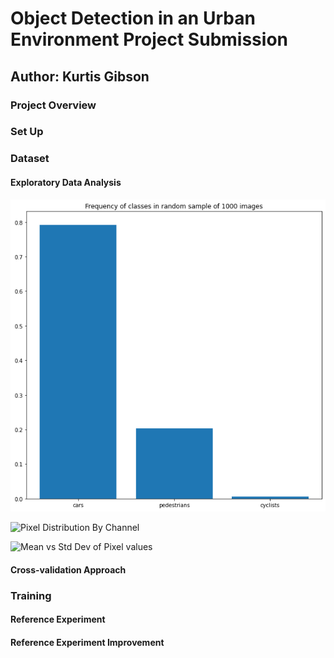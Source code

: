 # Object Detection in an Urban Environment Project Submission
## Author: Kurtis Gibson

### Project Overview

### Set Up

### Dataset

#### Exploratory Data Analysis

![Class Frequency](../images/frequency_of_classes.png)

![Pixel Distribution By Channel](../image/pixel_distribution_by_channel.png)

![Mean vs Std Dev of Pixel values](../image/mean_vs_stddev.png)

#### Cross-validation Approach

### Training

#### Reference Experiment

#### Reference Experiment Improvement


